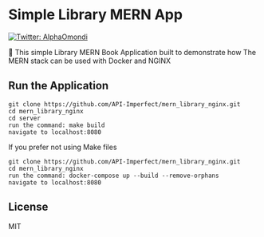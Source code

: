 # Simple Library MERN App

<p>
  <a href="https://twitter.com/AlphaOmondi" target="_blank">
    <img alt="Twitter: AlphaOmondi" src="https://img.shields.io/twitter/follow/AlphaOmondi.svg?style=social" />
  </a>
</p>

👋 This simple Library MERN Book Application built to demonstrate how The MERN stack can be used with Docker and NGINX

## Run the Application

```
git clone https://github.com/API-Imperfect/mern_library_nginx.git
cd mern_library_nginx
cd server
run the command: make build
navigate to localhost:8080
```

If you prefer not using Make files

```
git clone https://github.com/API-Imperfect/mern_library_nginx.git
cd mern_library_nginx
run the command: docker-compose up --build --remove-orphans
navigate to localhost:8080
```

## License

MIT
